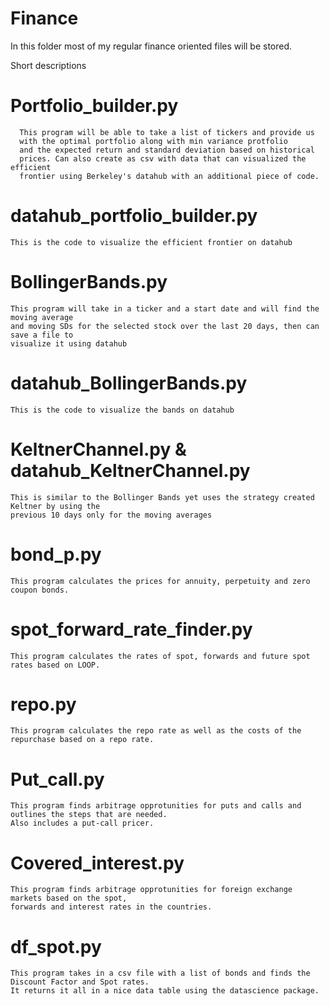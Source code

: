# Finance

In this folder most of my regular finance oriented files will be stored.

Short descriptions
# Portfolio_builder.py
      This program will be able to take a list of tickers and provide us 
      with the optimal portfolio along with min variance protfolio
      and the expected return and standard deviation based on historical
      prices. Can also create as csv with data that can visualized the efficient
      frontier using Berkeley's datahub with an additional piece of code.

# datahub_portfolio_builder.py
    This is the code to visualize the efficient frontier on datahub

# BollingerBands.py
    This program will take in a ticker and a start date and will find the moving average 
    and moving SDs for the selected stock over the last 20 days, then can save a file to 
    visualize it using datahub
    
# datahub_BollingerBands.py
    This is the code to visualize the bands on datahub
     
# KeltnerChannel.py & datahub_KeltnerChannel.py
    This is similar to the Bollinger Bands yet uses the strategy created Keltner by using the 
    previous 10 days only for the moving averages

# bond_p.py 
    This program calculates the prices for annuity, perpetuity and zero coupon bonds.

# spot_forward_rate_finder.py
    This program calculates the rates of spot, forwards and future spot rates based on LOOP.
    
# repo.py
    This program calculates the repo rate as well as the costs of the repurchase based on a repo rate.

# Put_call.py
    This program finds arbitrage opprotunities for puts and calls and outlines the steps that are needed.
    Also includes a put-call pricer.
    
# Covered_interest.py 
    This program finds arbitrage opprotunities for foreign exchange markets based on the spot, 
    forwards and interest rates in the countries.

# df_spot.py 
    This program takes in a csv file with a list of bonds and finds the Discount Factor and Spot rates. 
    It returns it all in a nice data table using the datascience package.
